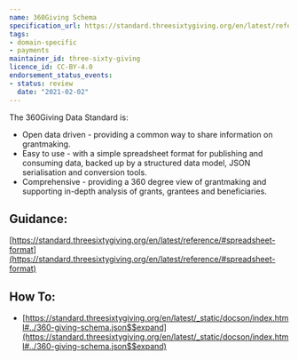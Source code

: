 ```yaml
---
name: 360Giving Schema
specification_url: https://standard.threesixtygiving.org/en/latest/reference/#spreadsheet-format
tags:
- domain-specific
- payments
maintainer_id: three-sixty-giving
licence_id: CC-BY-4.0
endorsement_status_events:
- status: review
  date: "2021-02-02"
---
```




The 360Giving Data Standard is:

 - Open data driven - providing a common way to share information on grantmaking.
 - Easy to use - with a simple spreadsheet format for publishing and consuming data, backed up by a structured data model, JSON serialisation and conversion tools.
 - Comprehensive - providing a 360 degree view of grantmaking and supporting in-depth analysis of grants, grantees and beneficiaries.
 

## Guidance:

[https://standard.threesixtygiving.org/en/latest/reference/#spreadsheet-format](https://standard.threesixtygiving.org/en/latest/reference/#spreadsheet-format)

## How To:
 - [https://standard.threesixtygiving.org/en/latest/_static/docson/index.html#../360-giving-schema.json$$expand](https://standard.threesixtygiving.org/en/latest/_static/docson/index.html#../360-giving-schema.json$$expand)
